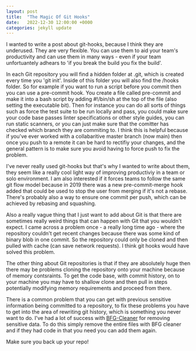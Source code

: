 ```yaml
---
layout: post
title:  "The Magic Of Git Hooks"
date:   2022-12-30 12:00:00 +0000
categories: jekyll update
---
```


I wanted to write a post about git-hooks, because I think they are underused. They are very flexible. You can use them to aid your team's productivity and can use them in many ways - even if your team unfortuantely adhears to 'if you break the build you fix the build'.

In each Git repository you will find a hidden folder at .git, which is created every time you 'git init'. Inside of this folder you will also find the /hooks folder. So for example if you want to run a script before you commit then you can use a pre-commit hook. You create a file called pre-commit and make it into a bash script by adding #!/bin/sh at the top of the file (also setting the executable bit). Then for instance you can do all sorts of things such as force the test suite to be run locally and pass, you could make sure your code base passes linter specifications or other style guides, you can run static scanners, or you can just make sure that the comitter has checked which branch they are commiting to. I think this is helpful because if you've ever worked with a collabaritive master branch (now main) then once you push to a remote it can be hard to rectifiy your changes, and the general pattern is to make sure you avoid having to force push to fix the problem.

I've never really used git-hooks but that's why I wanted to write about them, they seem like a really cool light way of improving productiviy in a team or solo environment. I am also interested if it forces teams to follow the same git flow model because in 2019 there was a new pre-commit-merge hook added that could be used to stop the user from merging if it's not a rebase. There's probably also a way to ensure one commit per push, which can be achieved by rebasing and squashing.

Also a really vague thing that I just want to add about Git is that there are sometimes really weird things that can happen with Git that you wouldn't expect. I came across a problem once - a really long time ago - where the repository couldn't get recent changes because there was some kind of binary blob in one commit. So the repository could only be cloned and then pulled with cache (can save network requests). I think git hooks would have solved this problem. 

The other thing about Git repositories is that if they are absolutely huge then there may be problems cloning the repository onto your machine because of memory contsraints.
To get the code base, with commit history, on to your machine you may have to shallow clone and then pull in steps potentially modifying memory requirements and proceed from there.

There is a common problem that you can get with previous sensitive information being committed to a repository, to fix these problems you have to get into the area of rewriting git history, which is something you never want to do. I've had a lot of success with 
[BFG-Cleaner](https://rtyley.github.io/bfg-repo-cleaner/) for removing sensitive data. To do this simply remove the entire files with BFG cleaner and if they had code in that you need you can add them again.

Make sure you back up your repo!